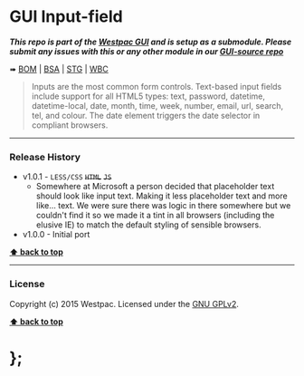 GUI Input-field
===============

***This repo is part of the [Westpac GUI](http://gel.westpacgroup.com.au/GUI/) and is setup as a submodule. Please submit any issues with this or any other
module in our [GUI-source repo](https://github.com/WestpacCXTeam/GUI-source/issues)***

➠
[BOM](http://westpaccxteam.github.io/GUI-input-fields/tests/BOM/) |
[BSA](http://westpaccxteam.github.io/GUI-input-fields/tests/BSA/) |
[STG](http://westpaccxteam.github.io/GUI-input-fields/tests/STG/) |
[WBC](http://westpaccxteam.github.io/GUI-input-fields/tests/WBC/)

> Inputs are the most common form controls. Text-based input fields include support for all HTML5 types: text, password, datetime, datetime-local, date, month,
> time, week, number, email, url, search, tel, and colour. The date element triggers the date selector in compliant browsers.

----------------------------------------------------------------------------------------------------------------------------------------------------------------


### Release History

* v1.0.1 - `LESS/CSS` ~~`HTML`~~ ~~`JS`~~
	* Somewhere at Microsoft a person decided that placeholder text should look like input text. Making it less placeholder text and more like... text.
		We were sure there was logic in there somewhere but we couldn't find it so we made it a tint in all browsers (including the elusive IE) to match the default
		styling of sensible browsers.
* v1.0.0 - Initial port

**[⬆ back to top](#content)**


----------------------------------------------------------------------------------------------------------------------------------------------------------------


### License

Copyright (c) 2015 Westpac. Licensed under the [GNU GPLv2](https://raw.githubusercontent.com/WestpacCXTeam/GUI-source/master/LICENSE).

**[⬆ back to top](#content)**

# };